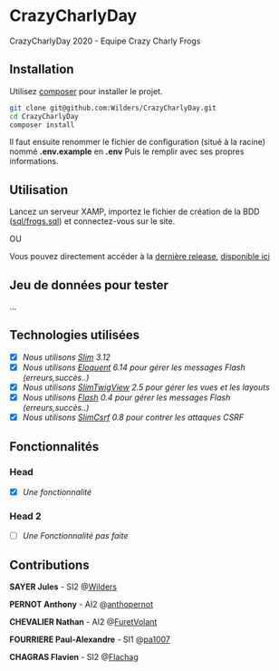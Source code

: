 # CrazyCharlyDay

CrazyCharlyDay 2020 - Equipe Crazy Charly Frogs

## Installation

Utilisez [composer](https://getcomposer.org/) pour installer le projet.

```bash
git clone git@github.com:Wilders/CrazyCharlyDay.git
cd CrazyCharlyDay
composer install
```

Il faut ensuite renommer le fichier de configuration (situé à la racine) nommé **.env.example** en **.env**
Puis le remplir avec ses propres informations.

## Utilisation

Lancez un serveur XAMP, importez le fichier de création de la BDD ([sql/frogs.sql](https://github.com/Wilders/CrazyCharlyDay/blob/master/sql/frogs.sql)) et connectez-vous sur le site.

OU

Vous pouvez directement accéder à la [dernière release](https://github.com/Wilders/CrazyCharlyDay/releases/latest), [disponible ici](https://flachag.com)

## Jeu de données pour tester
...

## Technologies utilisées

- [x] *Nous utilisons [Slim](https://github.com/slimphp/Slim) 3.12*
- [x] *Nous utilisons [Eloquent](https://github.com/illuminate/database) 6.14 pour gérer les messages Flash (erreurs,succès..)*
- [x] *Nous utilisons [SlimTwigView](https://github.com/slimphp/Twig-View) 2.5 pour gérer les vues et les layouts*
- [x] *Nous utilisons [Flash](https://github.com/slimphp/Slim-Flash) 0.4 pour gérer les messages Flash (erreurs,succès..)*
- [x] *Nous utilisons [SlimCsrf](https://github.com/slimphp/Slim-Csrf) 0.8 pour contrer les attaques CSRF*

## Fonctionnalités

### Head

- [x] *Une fonctionnalité*

### Head 2
- [ ] *Une Fonctionnalité pas faite*

## Contributions
**SAYER Jules** - SI2 @[Wilders](https://github.com/Wilders/CrazyCharlyDay/commits?author=Wilders)

**PERNOT Anthony** - AI2 @[anthopernot](https://github.com/Wilders/CrazyCharlyDay/commits?author=anthopernot)

**CHEVALIER Nathan** - AI2 @[FuretVolant](https://github.com/Wilders/CrazyCharlyDay/commits?author=FuretVolant)

**FOURRIERE Paul-Alexandre** - SI1 @[pa1007](https://github.com/Wilders/CrazyCharlyDay/commits?author=pa1007)

**CHAGRAS Flavien** - SI2 @[Flachag](https://github.com/Wilders/CrazyCharlyDay/commits?author=Flachag)

